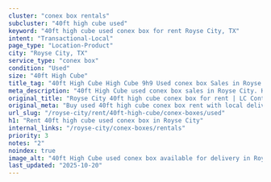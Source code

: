 ```yaml
---
cluster: "conex box rentals"
subcluster: "40ft high cube used"
keyword: "40ft high cube used conex box for rent Royse City, TX"
intent: "Transactional-Local"
page_type: "Location-Product"
city: "Royse City, TX"
service_type: "conex box"
condition: "Used"
size: "40ft High Cube"
title_tag: "40ft High Cube High Cube 9h9 Used conex box Sales in Royse City | LC Container"
meta_description: "40ft High Cube used conex box sales in Royse City. High cube containers with extra height. Fast delivery, competitive pricing. Serving conex boxes area. Quote ID: BHC. Call (214) 524-4168 for your free quote today."
original_title: "Royse City 40ft high cube conex box for rent | LC Container"
original_meta: "Buy used 40ft high cube conex box rent with local delivery in Royse City, TX. LC Container — local Since 2003. Request a fast quote today."
url_slug: "/royse-city/rent/40ft-high-cube/conex-boxes/used"
h1: "Rent 40ft high cube used conex box in Royse City"
internal_links: "/royse-city/conex-boxes/rentals"
priority: 3
notes: "2"
noindex: true
image_alt: "40ft High Cube used conex box available for delivery in Royse City"
last_updated: "2025-10-20"
---
```


<!-- TODO: Add unique city/inventory copy, images, and internal links here. -->

